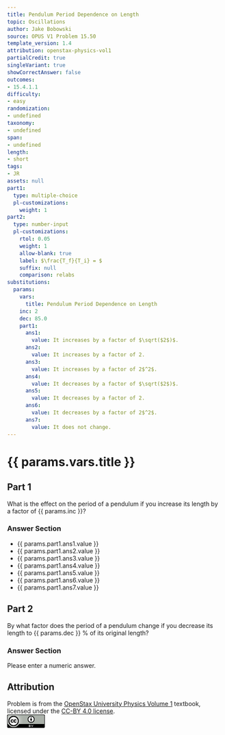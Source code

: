```yaml
---
title: Pendulum Period Dependence on Length
topic: Oscillations
author: Jake Bobowski
source: OPUS V1 Problem 15.50
template_version: 1.4
attribution: openstax-physics-vol1
partialCredit: true
singleVariant: true
showCorrectAnswer: false
outcomes:
- 15.4.1.1
difficulty:
- easy
randomization:
- undefined
taxonomy:
- undefined
span:
- undefined
length:
- short
tags:
- JR
assets: null
part1:
  type: multiple-choice
  pl-customizations:
    weight: 1
part2:
  type: number-input
  pl-customizations:
    rtol: 0.05
    weight: 1
    allow-blank: true
    label: $\frac{T_f}{T_i} = $
    suffix: null
    comparison: relabs
substitutions:
  params:
    vars:
      title: Pendulum Period Dependence on Length
    inc: 2
    dec: 85.0
    part1:
      ans1:
        value: It increases by a factor of $\sqrt($2$)$.
      ans2:
        value: It increases by a factor of 2.
      ans3:
        value: It increases by a factor of 2$^2$.
      ans4:
        value: It decreases by a factor of $\sqrt($2$)$.
      ans5:
        value: It decreases by a factor of 2.
      ans6:
        value: It decreases by a factor of 2$^2$.
      ans7:
        value: It does not change.
---
```

# {{ params.vars.title }}

## Part 1

What is the effect on the period of a pendulum if you increase its length by a factor of {{ params.inc }}?

### Answer Section

- {{ params.part1.ans1.value }}
- {{ params.part1.ans2.value }}
- {{ params.part1.ans3.value }}
- {{ params.part1.ans4.value }}
- {{ params.part1.ans5.value }}
- {{ params.part1.ans6.value }}
- {{ params.part1.ans7.value }}

## Part 2

By what factor does the period of a pendulum change if you decrease its length to {{ params.dec }} % of its original length?

### Answer Section

Please enter a numeric answer.

## Attribution

Problem is from the [OpenStax University Physics Volume 1](https://openstax.org/details/books/university-physics-volume-1) textbook, licensed under the [CC-BY 4.0 license](https://creativecommons.org/licenses/by/4.0/).<br>![Image representing the Creative Commons 4.0 BY license.](https://raw.githubusercontent.com/firasm/bits/master/by.png)